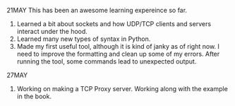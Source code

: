 21MAY  This has been an awesome learning expereince so far. 
1. Learned a bit about sockets and how UDP/TCP clients and servers interact under the hood.
2. Learned  many new types of syntax in Python.
3. Made my first useful tool, although it is kind of janky as of right now. I need to improve the formatting and clean up some of my errors. After running the tool, some commands lead to unexpected output.

27MAY
1. Working on making a TCP Proxy server. Working along with the example in the book.
